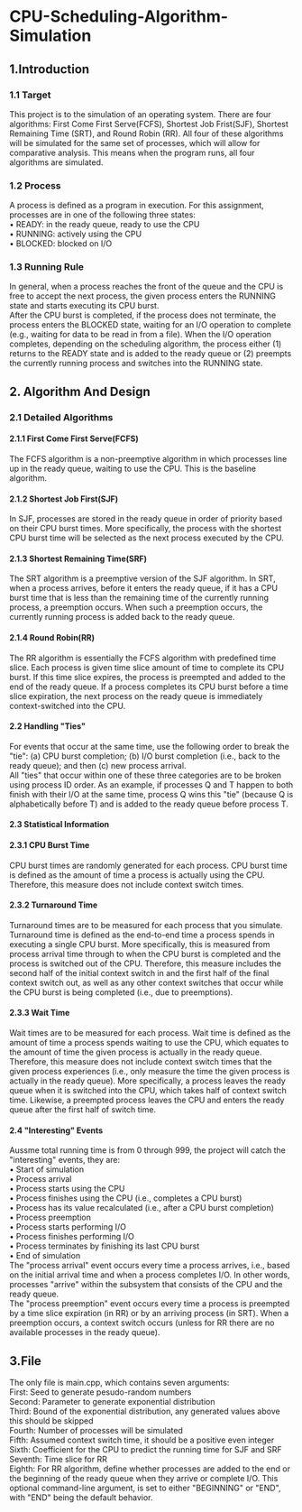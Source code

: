 # CPU-Scheduling-Algorithm-Simulation
## 1.Introduction
### 1.1 Target
This project is to the simulation of an operating system. There are four algorithms: First Come First Serve(FCFS), Shortest Job Frist(SJF), Shortest Remaining Time (SRT), and Round Robin (RR). All four of these algorithms will be simulated for the same set of processes, which will allow for comparative analysis. This means when the program runs, all four algorithms are simulated. 
### 1.2 Process
A process is defined as a program in execution. For this assignment, processes are in one of the following three states:<br>
• READY: in the ready queue, ready to use the CPU<br>
• RUNNING: actively using the CPU<br>
• BLOCKED: blocked on I/O
### 1.3 Running Rule
In general, when a process reaches the front of the queue and the CPU is free to accept the next process, the given process enters the RUNNING state and starts executing its CPU burst. <br>
After the CPU burst is completed, if the process does not terminate, the process enters the BLOCKED state, waiting for an I/O operation to complete (e.g., waiting for data to be read in from a file). When the I/O operation completes, depending on the scheduling algorithm, the process either (1) returns to the READY state and is added to the ready queue or (2) preempts the currently running process and switches into the RUNNING state.
## 2. Algorithm And Design
### 2.1 Detailed Algorithms
#### 2.1.1 First Come First Serve(FCFS)
The FCFS algorithm is a non-preemptive algorithm in which processes line up in the ready queue, waiting to use the CPU. This is the baseline algorithm.
#### 2.1.2 Shortest Job First(SJF)
In SJF, processes are stored in the ready queue in order of priority based on their CPU burst times. More specifically, the process with the shortest CPU burst time will be selected as the next process executed by the CPU.
#### 2.1.3 Shortest Remaining Time(SRF)
The SRT algorithm is a preemptive version of the SJF algorithm. In SRT, when a process arrives, before it enters the ready queue, if it has a CPU burst time that is less than the remaining time of the currently running process, a preemption occurs. When such a preemption occurs, the currently running process is added back to the ready queue.
#### 2.1.4 Round Robin(RR)
The RR algorithm is essentially the FCFS algorithm with predefined time slice. Each process is given time slice amount of time to complete its CPU burst. If this time slice expires, the process is preempted and added to the end of the ready queue. If a process completes its CPU burst before a time slice expiration, the next process on the ready queue is immediately context-switched into the CPU.
#### 2.2 Handling "Ties"
For events that occur at the same time, use the following order to break the "tie": (a) CPU burst completion; (b) I/O burst completion (i.e., back to the ready queue); and then (c) new process arrival. <br>
All "ties" that occur within one of these three categories are to be broken using process ID order. As an example, if processes Q and T happen to both finish with their I/O at the same time, process Q wins this "tie" (because Q is alphabetically before T) and is added to the ready queue before process T.
#### 2.3 Statistical Information
#### 2.3.1 CPU Burst Time
CPU burst times are randomly generated for each process. CPU burst time is defined as the amount of time a process is actually using the CPU. Therefore, this measure does not include context switch times.
#### 2.3.2 Turnaround Time
Turnaround times are to be measured for each process that you simulate. Turnaround time is defined as the end-to-end time a process spends in executing a single CPU burst.
More specifically, this is measured from process arrival time through to when the CPU burst is completed and the process is switched out of the CPU. Therefore, this measure includes the second half of the initial context switch in and the first half of the final context switch out, as well as any other context switches that occur while the CPU burst is being completed (i.e., due to preemptions).
#### 2.3.3 Wait Time
Wait times are to be measured for each process. Wait time is defined as the amount of time a process spends waiting to use the CPU, which equates to the amount of time
the given process is actually in the ready queue. Therefore, this measure does not include context switch times that the given process experiences (i.e., only measure the time the given process is actually in the ready queue). More specifically, a process leaves the ready queue when it is switched into the CPU, which takes half of context switch time. Likewise, a preempted process leaves the CPU and enters the ready queue after the first half of switch time.
#### 2.4 "Interesting" Events
Aussme total running time is from 0 through 999, the project will catch the "interesting" events, they are: <br>
• Start of simulation  <br>
• Process arrival <br>
• Process starts using the CPU <br>
• Process finishes using the CPU (i.e., completes a CPU burst) <br>
• Process has its value recalculated (i.e., after a CPU burst completion) <br>
• Process preemption <br>
• Process starts performing I/O <br>
• Process finishes performing I/O <br>
• Process terminates by finishing its last CPU burst <br>
• End of simulation <br>
The "process arrival" event occurs every time a process arrives, i.e., based on the initial arrival time and when a process completes I/O. In other words, processes "arrive" within the subsystem that consists of the CPU and the ready queue. <br>
The "process preemption" event occurs every time a process is preempted by a time slice expiration (in RR) or by an arriving process (in SRT). When a preemption occurs, a context switch occurs (unless for RR there are no available processes in the ready queue). <br>
## 3.File
The only file is main.cpp, which contains seven arguments: <br>
First: Seed to generate pesudo-random numbers  <br>
Second: Parameter to generate exponential distribution <br>
Third: Bound of the exponential distribution, any generated values above this should be skipped <br>
Fourth: Number of processes will be simulated <br>
Fifth: Assumed context switch time, it should be a positive even integer <br>
Sixth: Coefficient for the CPU to predict the running time for SJF and SRF <br>
Seventh: Time slice for RR <br>
Eighth: For RR algorithm, define whether processes are added to the end or the beginning of the ready queue when they arrive or complete I/O. This optional command-line
argument, is set to either "BEGINNING" or "END", with "END" being the default behavior. <br>


